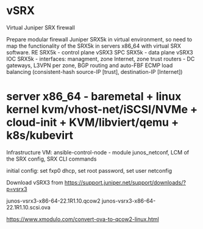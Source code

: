 # vSRX
Virtual Juniper SRX firewall

Prepare modular firewall Juniper SRX5k in virtual environment, so need to map the functionality of the SRX5k in servers x86_64 with virtual SRX software.
RE SRX5k - control plane vSRX3
SPC SRX5k - data plane vSRX3
IOC SRX5k - interfaces: managment, zone Internet, zone trust
routers - DC gateways, L3VPN per zone, BGP routing and auto-FBF ECMP load balancing (consistent-hash source-IP [trust], destination-IP [Internet])

# server x86_64 - baremetal + linux kernel kvm/vhost-net/iSCSI/NVMe + cloud-init + KVM/libviert/qemu + k8s/kubevirt
Infrastructure
VM: ansible-control-node - module junos_netconf, LCM of the SRX config, SRX CLI commands 

initial config: set fxp0 dhcp, set root password, set user netconfig

Download vSRX3 from https://support.juniper.net/support/downloads/?p=vsrx3

junos-vsrx3-x86-64-22.1R1.10.qcow2
junos-vsrx3-x86-64-22.1R1.10.scsi.ova

https://www.xmodulo.com/convert-ova-to-qcow2-linux.html

